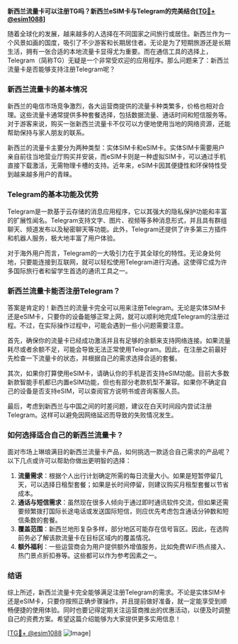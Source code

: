 **新西兰流量卡可以注册TG吗？新西兰eSIM卡与Telegram的完美结合[[TG💪+ @esim1088](https://t.me/s/esim1088)]**

随着全球化的发展，越来越多的人选择在不同国家之间旅行或居住。新西兰作为一个风景如画的国度，吸引了不少游客和长期居住者。无论是为了短期旅游还是长期生活，拥有一张合适的本地流量卡显得尤为重要。而在通信工具的选择上，Telegram（简称TG）无疑是一个非常受欢迎的应用程序。那么问题来了：新西兰流量卡是否能够支持注册Telegram呢？

### 新西兰流量卡的基本情况

新西兰的电信市场竞争激烈，各大运营商提供的流量卡种类繁多，价格也相对合理。这些流量卡通常提供多种套餐选择，包括数据流量、通话时间和短信服务等。对于游客来说，购买一张新西兰流量卡不仅可以方便地使用当地的网络资源，还能帮助保持与家人朋友的联系。

新西兰的流量卡主要分为两种类型：实体SIM卡和eSIM卡。实体SIM卡需要用户亲自前往当地营业厅购买并安装，而eSIM卡则是一种虚拟SIM卡，可以通过手机直接下载激活，无需物理卡槽的支持。近年来，eSIM卡因其便捷性和环保特性受到越来越多用户的青睐。

### Telegram的基本功能及优势

Telegram是一款基于云存储的消息应用程序，它以其强大的隐私保护功能和丰富的扩展性闻名。Telegram支持文字、图片、视频等多种消息形式，并且具有群组聊天、频道发布以及秘密聊天等功能。此外，Telegram还提供了许多第三方插件和机器人服务，极大地丰富了用户体验。

对于海外用户而言，Telegram的一大吸引力在于其全球化的特性。无论身处何地，只要能连接到互联网，就可以轻松使用Telegram进行沟通。这使得它成为许多国际旅行者和留学生首选的通讯工具之一。

### 新西兰流量卡能否注册Telegram？

答案是肯定的！新西兰的流量卡完全可以用来注册Telegram。无论是实体SIM卡还是eSIM卡，只要你的设备能够正常上网，就可以顺利地完成Telegram的注册过程。不过，在实际操作过程中，可能会遇到一些小问题需要注意。

首先，确保你的流量卡已经成功激活并且有足够的余额来支持网络连接。如果流量耗尽或者余额不足，可能会导致无法正常使用Telegram。因此，在注册之前最好先检查一下流量卡的状态，并根据自己的需求选择合适的套餐。

其次，如果你打算使用eSIM卡，请确认你的手机是否支持eSIM功能。目前大多数新款智能手机都已内置eSIM功能，但也有部分老款机型不兼容。如果你不确定自己的设备是否支持eSIM，可以查阅官方说明书或咨询客服人员。

最后，考虑到新西兰与中国之间的时差问题，建议在白天时间段内尝试注册Telegram。这样可以避免因网络延迟而导致的失败情况发生。

### 如何选择适合自己的新西兰流量卡？

面对市场上琳琅满目的新西兰流量卡产品，如何挑选一款适合自己需求的产品呢？以下几点或许可以帮助你做出更明智的选择：

1. **流量需求**：根据个人出行计划确定所需的每日流量大小。如果是短暂停留几天，可以选择日租型套餐；如果是长时间停留，则建议购买月租型套餐以节省成本。
2. **通话与短信需求**：虽然现在很多人倾向于通过即时通讯软件交流，但如果还需要频繁拨打国际长途电话或发送国际短信，则应优先考虑包含通话分钟数和短信条数的套餐。
3. **覆盖范围**：新西兰地形复杂多样，部分地区可能存在信号盲区。因此，在选购前务必了解该款流量卡在目标区域内的覆盖情况。
4. **额外福利**：一些运营商会为用户提供额外增值服务，比如免费WiFi热点接入、热门景点折扣券等。这些都可以作为参考因素之一。

### 结语

综上所述，新西兰流量卡完全能够满足注册Telegram的需求。不论是实体SIM卡还是eSIM卡，只要你按照正确步骤操作，并且提前做好准备，就一定能享受到顺畅便捷的使用体验。同时也要记得定期关注运营商推出的优惠活动，以便及时调整自己的资费方案。希望这篇介绍能够为大家提供更多实用信息！

[[TG💪+ @esim1088](https://t.me/s/esim1088) ![Image](https://i.postimg.cc/4NQfJmqS/Snipaste-2025-05-13-00-14-12.png)]